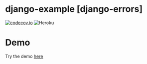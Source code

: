 # django-example [**django-errors**]
[![codecov.io](https://codecov.io/github/DLRSP/example/coverage.svg?branch=django-errors)](https://codecov.io/github/DLRSP/example?branch=django-errors)
![Heroku](https://pyheroku-badge.herokuapp.com/?app=django-errors)

# Demo
Try the demo [here](https://django-errors.herokuapp.com/)

